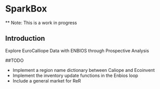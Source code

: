 # SparkBox
** Note: This is a work in progress

## Introduction
Explore EuroCalliope Data with ENBIOS through Prospective Analysis

##TODO

- Implement a region name dictionary between Caliope and Ecoinvent
- Implement the inventory update functions in the Enbios loop
- Include a general market for ReR
